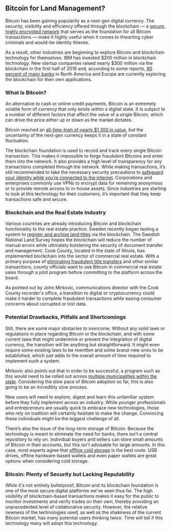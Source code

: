 ## Bitcoin for Land Management?

Bitcoin has been gaining popularity as a next-gen digital currency. The security, visibility and efficiency offered through the blockchain — a [secure, highly encrypted network](https://www.bloomberg.com/news/articles/2016-08-25/this-is-your-company-on-blockchain) that serves as the foundation for all Bitcoin transactions — make it highly useful when it comes to thwarting cyber criminals and would-be identity thieves.

As a result, other industries are beginning to explore Bitcoin and blockchain technology for themselves. IBM has invested $200 million in blockchain technology. New startup companies raised nearly $300 million via the blockchain in the first half of 2016 and, according to some reports, [90 percent of major banks](http://expandedramblings.com/index.php/blockchain-statistics/) in North America and Europe are currently exploring the blockchain for their own applications.

### What Is Bitcoin? 

An alternative to cash or online credit payments, Bitcoin is an extremely volatile form of currency that only exists within a digital state. It is subject to a number of different factors that affect the value of a single Bitcoin, which can drive the price either up or down as the market dictates.

Bitcoin reached an [all-time-high of nearly $1,300 in value](https://bitsonblocks.net/2015/09/01/a-gentle-introduction-to-bitcoin/), but the uncertainty of the next-gen currency keeps it in a state of constant fluctuation.

The blockchain foundation is used to record and track every single Bitcoin transaction. This makes it impossible to forge fraudulent Bitcoins and enter them into the network. It also provides a high level of transparency for any transactions completed through the network.  While making transactions, it’s still recommended to take the necessary security precautions to [safeguard your identity while you’re connected to the internet](https://www.le-vpn.com/increase-your-online-security/). Corporations and enterprises commonly use VPNs to encrypt data for remaining anonymous or to provide remote access to in-house assets. Since industries are starting to look at this technology for their customers, it’s important that they keep transactions safe and secure.

### Blockchain and the Real Estate Industry

Various countries are already introducing Bitcoin and blockchain functionality to the real estate practice. Sweden recently began testing a system to [register and archive land titles](http://www.coindesk.com/sweden-blockchain-smart-contracts-land-registry/) via the blockchain. The Swedish National Land Survey hopes the blockchain will reduce the number of manual errors while ultimately bolstering the security of document transfer and management.
Cook County, located in the state of Illinois, has implemented blockchain into the sector of commercial real estate. With a primary purpose of [eliminating fraudulent title transfers](https://www.cryptocoinsnews.com/cook-county-to-use-the-bitcoin-blockchain-for-property-conveyance/) and other similar transactions, county officials want to use Bitcoin in commercial real estate sales through a pilot program before committing to the platform across the board.

As pointed out by John Mirkovic, communications director with the Cook County recorder's office, a transition to digital or cryptocurrency could make it harder to complete fraudulent transactions while easing consumer concerns about corrupted or lost data.

### Potential Drawbacks, Pitfalls and Shortcomings

Still, there are some major obstacles to overcome. Without any solid laws or regulations in place regarding Bitcoin or the blockchain, and with some current laws that might undermine or prevent the integration of digital currency, the transition will be anything but straightforward. It might even require some existing laws to be rewritten and some brand-new ones to be established, which just adds to the overall amount of time required to implement such a system.

Mirkovic also points out that in order to be successful, a program such as this would need to be rolled out across [multiple municipalities within the state](http://www.chicagomag.com/city-life/December-2016/Cook-County-Bitcoin-Blockchain/). Considering the slow pace of Bitcoin adoption so far, this is also going to be an incredibly slow process.

New users will need to explore, digest and learn this unfamiliar system before they fully implement across an industry. While younger professionals and entrepreneurs are usually quick to embrace new technologies, those who rely on tradition will certainly hesitate to make the change. Convincing these individuals might be the biggest challenge of all.

There’s also the issue of the long-term storage of Bitcoin. Because the technology is meant to eliminate the need for banks, there isn't a central repository to rely on. Individual buyers and sellers can store small amounts of Bitcoin in their accounts, but this isn't advisable for large amounts. In this case, most experts agree that [offline cold storage](https://en.bitcoin.it/wiki/Cold_storage) is the best route. USB drives, offline hardware-based wallets and even paper wallets are great options when considering cold storage.

### Bitcoin: Plenty of Security but Lacking Reputability

While it's not entirely bulletproof, Bitcoin and its blockchain foundation is one of the most secure digital platforms we've seen thus far. The high visibility of blockchain-based transactions makes it easy for the public to monitor investments and verify trades on their own, thereby providing an unprecedented level of collaborative security. However, the relative newness of the technologies used, as well as the shakiness of the current Bitcoin market, has many potential users thinking twice. Time will tell if this technology many will adopt this technology. 


